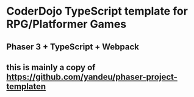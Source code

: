# CoderDojo TypeScript template for RPG/Platformer Games
## Phaser 3 + TypeScript + Webpack
## this is mainly a copy of https://github.com/yandeu/phaser-project-templaten